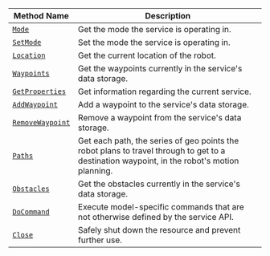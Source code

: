 <!-- prettier-ignore -->
Method Name | Description
----------- | -----------
[`Mode`](/mobility/navigation/#mode) | Get the mode the service is operating in.
[`SetMode`](/mobility/navigation/#setmode) | Set the mode the service is operating in.
[`Location`](/mobility/navigation/#location) | Get the current location of the robot.
[`Waypoints`](/mobility/navigation/#waypoints) | Get the waypoints currently in the service's data storage.
[`GetProperties`](/mobility/navigation/#getproperties) | Get information regarding the current service.
[`AddWaypoint`](/mobility/navigation/#addwaypoint) | Add a waypoint to the service's data storage.
[`RemoveWaypoint`](/mobility/navigation/#removewaypoint) | Remove a waypoint from the service's data storage.
[`Paths`](/mobility/navigation/#paths) | Get each path, the series of geo points the robot plans to travel through to get to a destination waypoint, in the robot's motion planning.
[`Obstacles`](/mobility/navigation/#obstacles) | Get the obstacles currently in the service's data storage.
[`DoCommand`](/mobility/navigation/#docommand) | Execute model-specific commands that are not otherwise defined by the service API.
[`Close`](/mobility/navigation/#close) | Safely shut down the resource and prevent further use.

